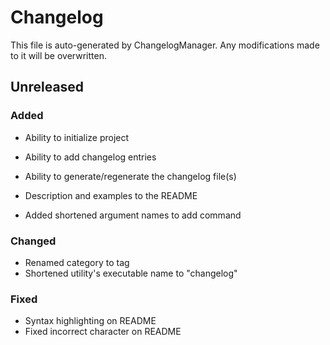 # Changelog

This file is auto-generated by ChangelogManager. Any modifications made to it will be overwritten.


## Unreleased

### Added

- Ability to initialize project
- Ability to add changelog entries
- Ability to generate/regenerate the changelog file(s)

- Description and examples to the README
- Added shortened argument names to add command

### Changed

- Renamed category to tag
- Shortened utility's executable name to "changelog"

### Fixed

- Syntax highlighting on README
- Fixed incorrect character on README
